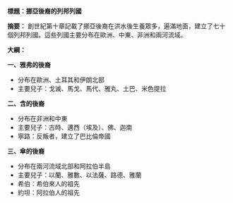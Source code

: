 **標題：挪亞後裔的列邦列國**

**摘要：**
創世紀第十章記載了挪亞後裔在洪水後生養眾多，遍滿地面，建立了七十個列邦列國。這些列國主要分布在歐洲、中東、非洲和兩河流域。

**大綱：**

**一、雅弗的後裔**
* 分布在歐洲、土耳其和伊朗北部
* 主要兒子：戈滅、馬戈、馬代、雅丸、土巴、米色提拉

**二、含的後裔**
* 分布在非洲和中東
* 主要兒子：古時、邁西（埃及）、佛、迦南
* 寧路：反叛者，建立了巴比倫帝國

**三、傘的後裔**
* 分布在兩河流域北部和阿拉伯半島
* 主要兒子：以蘭、雅數、以法薩、路德、雅蘭
* 希伯：希伯來人的祖先
* 約坦：阿拉伯人的祖先